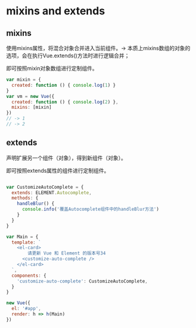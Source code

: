 # mixins and extends

## mixins

使用mixins属性，将混合对象合并进入当前组件。-> 本质上mixins数组的对象的选项，会在执行Vue.extends()方法时进行逻辑合并；

即可按照mixin对象数组进行定制组件。

```javascript
var mixin = {
  created: function () { console.log(1) }
}
var vm = new Vue({
  created: function () { console.log(2) },
  mixins: [mixin]
})
// -> 1
// -> 2
```

## extends

声明扩展另一个组件（对象），得到新组件（对象）。

即可按照extends属性的组件进行定制组件。

```javascript

var CustomizeAutoComplete = {
  extends: ELEMENT.Autocomplete,
  methods: {
    handleBlur() {
      console.info('覆盖Autocomplete组件中的handleBlur方法')
    }
  }
}

var Main = {
  template: `
    <el-card>
        请更新 Vue 和 Element 的版本号34
      <customize-auto-complete />
    </el-card>
  `,
  components: {
    'customize-auto-complete': CustomizeAutoComplete,
  }
}

new Vue({
  el: '#app',
  render: h => h(Main)
})
```
